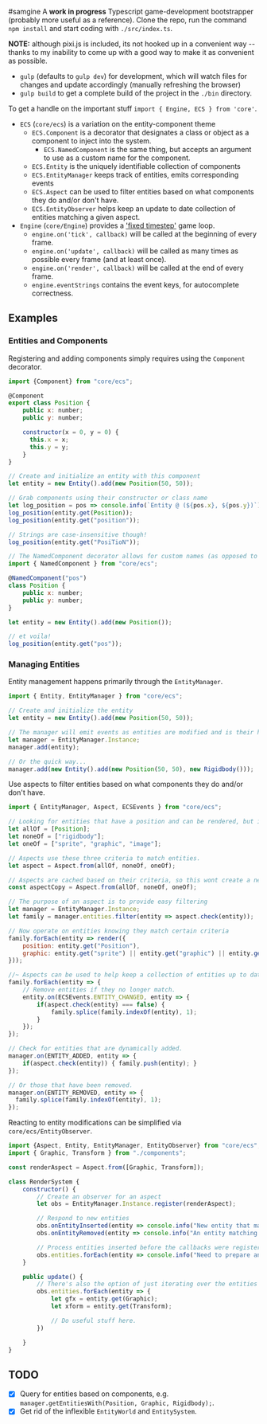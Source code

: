 #samgine
A **work in progress** Typescript game-development bootstrapper (probably more useful as a reference). Clone the repo, run the command `npm install` and start coding with `./src/index.ts`.

**NOTE:** although pixi.js is included, its not hooked up in a convenient way -- thanks to my inability to come up with a good way to make it as convenient as possible.

- `gulp` (defaults to `gulp dev`) for development, which will watch files for changes and update accordingly (manually refreshing the browser)
- `gulp build` to get a complete build of the project in the `./bin` directory.

To get a handle on the important stuff `import { Engine, ECS } from 'core'`.
- `ECS` (`core/ecs`) is a variation on the entity-component theme
  + `ECS.Component` is a decorator that designates a class or object as a component to inject into the system.
    * `ECS.NamedComponent` is the same thing, but accepts an argument to use as a custom name for the component.
  + `ECS.Entity` is the uniquely identifiable collection of components
  + `ECS.EntityManager` keeps track of entities, emits corresponding events
  + `ECS.Aspect` can be used to filter entities based on what components they do and/or don't have.
  + `ECS.EntityObserver` helps keep an update to date collection of entities matching a given aspect.
- `Engine` (`core/Engine`) provides a ['fixed timestep'](http://gafferongames.com/game-physics/fix-your-timestep/) game loop.
  + `engine.on('tick', callback)` will be called at the beginning of every frame.
  + `engine.on('update', callback)` will be called as many times as possible every frame (and at least once).
  + `engine.on('render', callback)` will be called at the end of every frame.
  + `engine.eventStrings` contains the event keys, for autocomplete correctness.

## Examples
### Entities and Components
Registering and adding components simply requires using the `Component` decorator.

```js
import {Component} from "core/ecs";

@Component
export class Position {
    public x: number;
    public y: number;

    constructor(x = 0, y = 0) {
      this.x = x;
      this.y = y;
    }
}

// Create and initialize an entity with this component
let entity = new Entity().add(new Position(50, 50));

// Grab components using their constructor or class name
let log_position = pos => console.info(`Entity @ (${pos.x}, ${pos.y})`);
log_position(entity.get(Position));
log_position(entity.get("position"));

// Strings are case-insensitive though!
log_position(entity.get("PosiTioN"));

// The NamedComponent decorator allows for custom names (as opposed to using their class/type name)
import { NamedComponent } from "core/ecs";

@NamedComponent("pos")
class Position {
    public x: number;
    public y: number;
}

let entity = new Entity().add(new Position());

// et voila!
log_position(entity.get("pos"));
```

### Managing Entities
Entity management happens primarily through the `EntityManager`.

```js
import { Entity, EntityManager } from "core/ecs";

// Create and initialize the entity
let entity = new Entity().add(new Position(50, 50));

// The manager will emit events as entities are modified and is their home.
let manager = EntityManager.Instance;
manager.add(entity);

// Or the quick way...
manager.add(new Entity().add(new Position(50, 50), new Rigidbody()));
```

Use aspects to filter entities based on what components they do and/or don't have.

```js
import { EntityManager, Aspect, ECSEvents } from "core/ecs";

// Looking for entities that have a position and can be rendered, but ignore any rigidbodies.
let allOf = [Position];
let noneOf = ["rigidbody"];
let oneOf = ["sprite", "graphic", "image"];

// Aspects use these three criteria to match entities.
let aspect = Aspect.from(allOf, noneOf, oneOf);

// Aspects are cached based on their criteria, so this wont create a new Aspect
const aspectCopy = Aspect.from(allOf, noneOf, oneOf);

// The purpose of an aspect is to provide easy filtering
let manager = EntityManager.Instance;
let family = manager.entities.filter(entity => aspect.check(entity));

// Now operate on entities knowing they match certain criteria
family.forEach(entity => render({
    position: entity.get("Position"),
    graphic: entity.get("sprite") || entity.get("graphic") || entity.get("image")
}));

//~ Aspects can be used to help keep a collection of entities up to date.
family.forEach(entity => {
    // Remove entities if they no longer match.
    entity.on(ECSEvents.ENTITY_CHANGED, entity => {
        if(aspect.check(entity) === false) {
            family.splice(family.indexOf(entity), 1);
        }
    });
});

// Check for entities that are dynamically added.
manager.on(ENTITY_ADDED, entity => {
    if(aspect.check(entity)) { family.push(entity); }
});

// Or those that have been removed.
manager.on(ENTITY_REMOVED, entity => {
  family.splice(family.indexOf(entity), 1);
});
```

Reacting to entity modifications can be simplified via `core/ecs/EntityObserver`.

```js
import {Aspect, Entity, EntityManager, EntityObserver} from "core/ecs";
import { Graphic, Transform } from "./components";

const renderAspect = Aspect.from([Graphic, Transform]);

class RenderSystem {
    constructor() {
        // Create an observer for an aspect
        let obs = EntityManager.Instance.register(renderAspect);

        // Respond to new entities
        obs.onEntityInserted(entity => console.info("New entity that matches the renderAspect.", entity));
        obs.onEntityRemoved(entity => console.info("An entity matching renderAspect was removed.", entity));

        // Process entities inserted before the callbacks were registered
        obs.entities.forEach(entity => console.info("Need to prepare an entity", entity));
    }

    public update() {
        // There's also the option of just iterating over the entities collected by the observer
        obs.entities.forEach(entity => {
            let gfx = entity.get(Graphic);
            let xform = entity.get(Transform);

            // Do useful stuff here.
        })

    }
}


```

## TODO
- [x] Query for entities based on components, e.g. `manager.getEntitiesWith(Position, Graphic, Rigidbody);`.
- [x] Get rid of the inflexible `EntityWorld` and `EntitySystem`.
